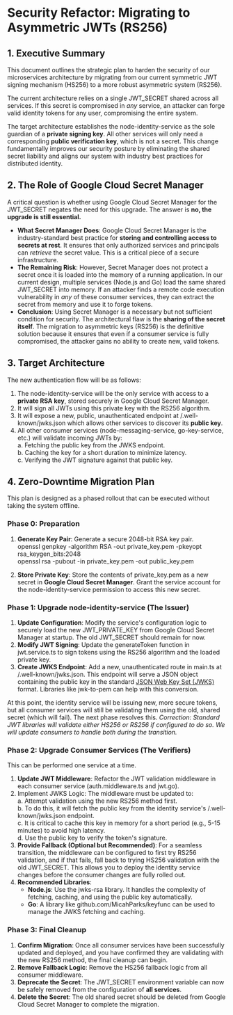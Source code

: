 # **Security Refactor: Migrating to Asymmetric JWTs (RS256)**

## **1\. Executive Summary**

This document outlines the strategic plan to harden the security of our microservices architecture by migrating from our current symmetric JWT signing mechanism (HS256) to a more robust asymmetric system (RS256).

The current architecture relies on a single JWT\_SECRET shared across all services. If this secret is compromised in *any* service, an attacker can forge valid identity tokens for any user, compromising the entire system.

The target architecture establishes the node-identity-service as the sole guardian of a **private signing key**. All other services will only need a corresponding **public verification key**, which is not a secret. This change fundamentally improves our security posture by eliminating the shared secret liability and aligns our system with industry best practices for distributed identity.

## **2\. The Role of Google Cloud Secret Manager**

A critical question is whether using Google Cloud Secret Manager for the JWT\_SECRET negates the need for this upgrade. The answer is **no, the upgrade is still essential.**

* **What Secret Manager Does**: Google Cloud Secret Manager is the industry-standard best practice for **storing and controlling access to secrets at rest**. It ensures that only authorized services and principals can *retrieve* the secret value. This is a critical piece of a secure infrastructure.
* **The Remaining Risk**: However, Secret Manager does not protect a secret once it is loaded into the memory of a running application. In our current design, multiple services (Node.js and Go) load the same shared JWT\_SECRET into memory. If an attacker finds a remote code execution vulnerability in *any* of these consumer services, they can extract the secret from memory and use it to forge tokens.
* **Conclusion**: Using Secret Manager is a necessary but not sufficient condition for security. The architectural flaw is the **sharing of the secret itself**. The migration to asymmetric keys (RS256) is the definitive solution because it ensures that even if a consumer service is fully compromised, the attacker gains no ability to create new, valid tokens.

## **3\. Target Architecture**

The new authentication flow will be as follows:

1. The node-identity-service will be the only service with access to a **private RSA key**, stored securely in Google Cloud Secret Manager.
2. It will sign all JWTs using this private key with the RS256 algorithm.
3. It will expose a new, public, unauthenticated endpoint at /.well-known/jwks.json which allows other services to discover its **public key**.
4. All other consumer services (node-messaging-service, go-key-service, etc.) will validate incoming JWTs by:  
   a. Fetching the public key from the JWKS endpoint.  
   b. Caching the key for a short duration to minimize latency.  
   c. Verifying the JWT signature against that public key.

## **4\. Zero-Downtime Migration Plan**

This plan is designed as a phased rollout that can be executed without taking the system offline.

### **Phase 0: Preparation**

1. **Generate Key Pair**: Generate a secure 2048-bit RSA key pair.  
   openssl genpkey \-algorithm RSA \-out private\_key.pem \-pkeyopt rsa\_keygen\_bits:2048  
   openssl rsa \-pubout \-in private\_key.pem \-out public\_key.pem

2. **Store Private Key**: Store the contents of private\_key.pem as a new secret in **Google Cloud Secret Manager**. Grant the service account for the node-identity-service permission to access this new secret.

### **Phase 1: Upgrade node-identity-service (The Issuer)**

1. **Update Configuration**: Modify the service's configuration logic to securely load the new JWT\_PRIVATE\_KEY from Google Cloud Secret Manager at startup. The old JWT\_SECRET should remain for now.
2. **Modify JWT Signing**: Update the generateToken function in jwt.service.ts to sign tokens using the RS256 algorithm and the loaded private key.
3. **Create JWKS Endpoint**: Add a new, unauthenticated route in main.ts at /.well-known/jwks.json. This endpoint will serve a JSON object containing the public key in the standard [JSON Web Key Set (JWKS)](https://auth0.com/docs/secure/tokens/json-web-tokens/json-web-key-sets) format. Libraries like jwk-to-pem can help with this conversion.

At this point, the identity service will be issuing new, more secure tokens, but all consumer services will still be validating them using the old, shared secret (which will fail). The next phase resolves this. *Correction: Standard JWT libraries will validate either HS256 or RS256 if configured to do so. We will update consumers to handle both during the transition.*

### **Phase 2: Upgrade Consumer Services (The Verifiers)**

This can be performed one service at a time.

1. **Update JWT Middleware**: Refactor the JWT validation middleware in each consumer service (auth.middleware.ts and jwt.go).
2. Implement JWKS Logic: The middleware must be updated to:  
   a. Attempt validation using the new RS256 method first.  
   b. To do this, it will fetch the public key from the identity service's /.well-known/jwks.json endpoint.  
   c. It is critical to cache this key in memory for a short period (e.g., 5-15 minutes) to avoid high latency.  
   d. Use the public key to verify the token's signature.
3. **Provide Fallback (Optional but Recommended)**: For a seamless transition, the middleware can be configured to first try RS256 validation, and if that fails, fall back to trying HS256 validation with the old JWT\_SECRET. This allows you to deploy the identity service changes before the consumer changes are fully rolled out.
4. **Recommended Libraries**:
    * **Node.js**: Use the jwks-rsa library. It handles the complexity of fetching, caching, and using the public key automatically.
    * **Go**: A library like github.com/MicahParks/keyfunc can be used to manage the JWKS fetching and caching.

### **Phase 3: Final Cleanup**

1. **Confirm Migration**: Once all consumer services have been successfully updated and deployed, and you have confirmed they are validating with the new RS256 method, the final cleanup can begin.
2. **Remove Fallback Logic**: Remove the HS256 fallback logic from all consumer middleware.
3. **Deprecate the Secret**: The JWT\_SECRET environment variable can now be safely removed from the configuration of **all services**.
4. **Delete the Secret**: The old shared secret should be deleted from Google Cloud Secret Manager to complete the migration.